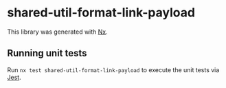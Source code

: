 # shared-util-format-link-payload

This library was generated with [Nx](https://nx.dev).

## Running unit tests

Run `nx test shared-util-format-link-payload` to execute the unit tests via [Jest](https://jestjs.io).
